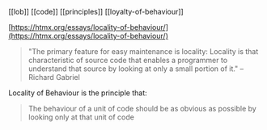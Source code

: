[[lob]] [[code]] [[principles]] [[loyalty-of-behaviour]]

[https://htmx.org/essays/locality-of-behaviour/](https://htmx.org/essays/locality-of-behaviour/)

> "The primary feature for easy maintenance is locality: Locality is that characteristic of source code that enables a programmer to understand that source by looking at only a small portion of it." – Richard Gabriel

Locality of Behaviour is the principle that:
> The behaviour of a unit of code should be as obvious as possible by looking only at that unit of code

